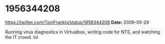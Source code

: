 # 1956344208
https://twitter.com/TomFrankly/status/1956344208
**Date:** 2009-05-29

Running virus diagnostics in Virtualbox, writing code for NTS, and watching the IT crowd. lol
